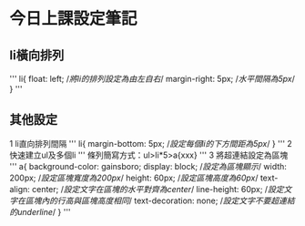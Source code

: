 # 今日上課設定筆記
## li橫向排列
'''
li{
    float: left; /*將li的排列設定為由左自右*/
    margin-right: 5px; /*水平間隔為5px*/
}
'''

## 其他設定
1 li直向排列間隔
'''
li{
    margin-bottom: 5px; /*設定每個li的下方間距為5px*/
}
'''
2 快速建立ul及多個li
'''
條列簡寫方式：ul>li*5>a{xxx}
'''
3 將超連結設定為區塊
'''
a{
    background-color: gainsboro; 
    display: block;  /*設定為區塊顯示*/
    width: 200px; /*設定區塊寬度為200px*/
    height: 60px; /*設定區塊高度為60px*/
    text-align: center; /*設定文字在區塊的水平對齊為center*/
    line-height: 60px; /*設定文字在區塊內的行高與區塊高度相同*/
    text-decoration: none; /*設定文字不要超連結的underline*/
}
'''
